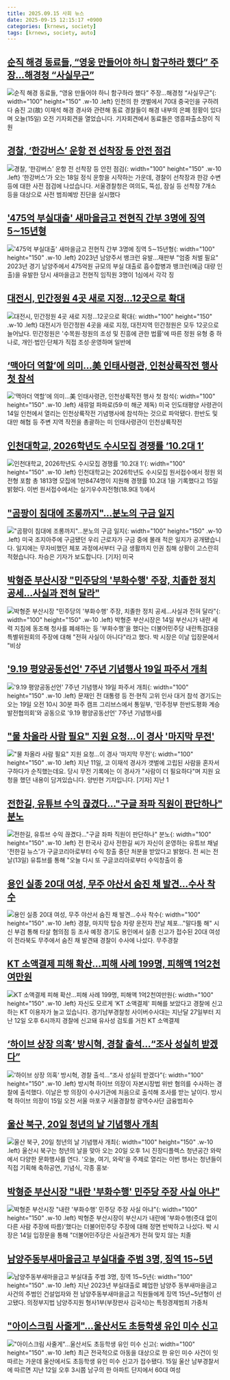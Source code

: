```yaml
---
title: 2025.09.15 사회 뉴스
date: 2025-09-15 12:15:17 +0900
categories: [krnews, society]
tags: [krnews, society, auto]
---
```

## [순직 해경 동료들, “영웅 만들어야 하니 함구하라 했다” 주장…해경청 “사실무근”](https://n.news.naver.com/mnews/article/449/0000320837)

![순직 해경 동료들, “영웅 만들어야 하니 함구하라 했다” 주장…해경청 “사실무근”](https://mimgnews.pstatic.net/image/origin/449/2025/09/15/320837.jpg?type=nf220_150){: width="100" height="150" .w-10 .left}
인천의 한 갯벌에서 70대 중국인을 구하려다 숨진 고(故) 이재석 해경 경사와 관련해 동료 경찰들이 해경 내부의 은폐 정황이 있다며 오늘(15일) 오전 기자회견을 열었습니다. 기자회견에서 동료들은 영흥파출소장이 직원

## [경찰, ‘한강버스’ 운항 전 선착장 등 안전 점검](https://n.news.naver.com/mnews/article/056/0012028908)

![경찰, ‘한강버스’ 운항 전 선착장 등 안전 점검](https://mimgnews.pstatic.net/image/origin/056/2025/09/14/12028908.jpg?type=nf220_150){: width="100" height="150" .w-10 .left}
‘한강버스’가 오는 18일 정식 운항을 시작하는 가운데, 경찰이 선착장과 한강 수변 등에 대한 사전 점검에 나섰습니다. 서울경찰청은 여의도, 뚝섬, 잠실 등 선착장 7개소 등을 대상으로 사전 범죄예방 진단을 실시했다

## ['475억 부실대출' 새마을금고 전현직 간부 3명에 징역 5∼15년형](https://n.news.naver.com/mnews/article/001/0015625699)

!['475억 부실대출' 새마을금고 전현직 간부 3명에 징역 5∼15년형](https://mimgnews.pstatic.net/image/origin/001/2025/09/15/15625699.jpg?type=nf220_150){: width="100" height="150" .w-10 .left}
2023년 남양주서 뱅크런 유발…재판부 "엄중 처벌 필요" 2023년 경기 남양주에서 475억원 규모의 부실 대출로 흡수합병과 뱅크런(예금 대량 인출)을 유발한 당시 새마을금고 전현직 임직원 3명이 1심에서 각각 징

## [대전시, 민간정원 4곳 새로 지정…12곳으로 확대](https://n.news.naver.com/mnews/article/014/0005406629)

![대전시, 민간정원 4곳 새로 지정…12곳으로 확대](https://mimgnews.pstatic.net/image/origin/014/2025/09/15/5406629.jpg?type=nf220_150){: width="100" height="150" .w-10 .left}
대전시가 민간정원 4곳을 새로 지정, 대전지역 민간정원은 모두 12곳으로 늘어났다. 민간정원은 '수목원·정원의 조성 및 진흥에 관한 법률'에 따른 정원 유형 중 하나로, 개인·법인·단체가 직접 조성·운영하며 일반에

## [‘맥아더 역할’에 의미…美 인태사령관, 인천상륙작전 행사 첫 참석](https://n.news.naver.com/mnews/article/025/0003468929)

![‘맥아더 역할’에 의미…美 인태사령관, 인천상륙작전 행사 첫 참석](https://mimgnews.pstatic.net/image/origin/025/2025/09/14/3468929.jpg?type=nf220_150){: width="100" height="150" .w-10 .left}
새뮤얼 파파로(59·미 해군 제독) 미국 인도태평양 사령관이 14일 인천에서 열리는 인천상륙작전 기념행사에 참석하는 것으로 파악됐다. 한반도 및 대만 해협 등 주변 지역 작전을 총괄하는 미 인태사령관이 인천상륙작전

## [인천대학교, 2026학년도 수시모집 경쟁률 ‘10.2대 1’](https://n.news.naver.com/mnews/article/005/0001802269)

![인천대학교, 2026학년도 수시모집 경쟁률 ‘10.2대 1’](https://mimgnews.pstatic.net/image/origin/005/2025/09/15/1802269.jpg?type=nf220_150){: width="100" height="150" .w-10 .left}
인천대학교는 2026학년도 수시모집 원서접수에서 정원 외 전형 포함 총 1813명 모집에 1만8474명이 지원해 경쟁률 10.2대 1을 기록했다고 15일 밝혔다. 이번 원서접수에서는 실기우수자전형(18.9대 1)에서

## ["곰팡이 침대에 조롱까지"…분노의 구금 일지](https://n.news.naver.com/mnews/article/422/0000781300)

!["곰팡이 침대에 조롱까지"…분노의 구금 일지](https://mimgnews.pstatic.net/image/origin/422/2025/09/15/781300.jpg?type=nf220_150){: width="100" height="150" .w-10 .left}
미국 조지아주에 구금됐던 우리 근로자가 구금 중에 몰래 적은 일지가 공개됐습니다. 일지에는 무자비했던 체포 과정에서부터 구금 생활까지 인권 침해 상황이 고스란히 적혔습니다. 차승은 기자가 보도합니다. [기자] 미국

## [박형준 부산시장 "민주당의 '부화수행' 주장, 치졸한 정치 공세…사실과 전혀 달라"](https://n.news.naver.com/mnews/article/003/0013480921)

![박형준 부산시장 "민주당의 '부화수행' 주장, 치졸한 정치 공세…사실과 전혀 달라"](https://mimgnews.pstatic.net/image/origin/003/2025/09/14/13480921.jpg?type=nf220_150){: width="100" height="150" .w-10 .left}
박형준 부산시장은 14일 부산시가 내란 세력 지침에 동조해 청사를 폐쇄하는 등 '부화수행'을 했다는 더불어민주당 내란특검대응특별위원회의 주장에 대해 "전혀 사실이 아니다"라고 했다. 박 시장은 이날 입장문에서 "비상

## ['9.19 평양공동선언' 7주년 기념행사 19일 파주서 개최](https://n.news.naver.com/mnews/article/001/0015625638)

!['9.19 평양공동선언' 7주년 기념행사 19일 파주서 개최](https://mimgnews.pstatic.net/image/origin/001/2025/09/15/15625638.jpg?type=nf220_150){: width="100" height="150" .w-10 .left}
문재인 전 대통령 등 전·현직 고위 인사 대거 참석 경기도는 오는 19일 오전 10시 30분 파주 캠프 그리브스에서 통일부, '민주정부 한반도평화 계승발전협의회'와 공동으로 '9.19 평양공동선언' 7주년 기념행사를

## ["물 차올라 사람 필요" 지원 요청…이 경사 '마지막 무전'](https://n.news.naver.com/mnews/article/437/0000456775)

!["물 차올라 사람 필요" 지원 요청…이 경사 '마지막 무전'](https://mimgnews.pstatic.net/image/origin/437/2025/09/14/456775.jpg?type=nf220_150){: width="100" height="150" .w-10 .left}
지난 11일, 고 이재석 경사가 갯벌에 고립된 사람을 혼자서 구하다가 순직했는데요. 당시 무전 기록에는 이 경사가 "사람이 더 필요하다"며 지원 요청을 했던 내용이 담겨있습니다. 양빈현 기자입니다. [기자] 지난 1

## [전한길, 유튜브 수익 끊겼다…"구글 좌파 직원이 판단하나" 분노](https://n.news.naver.com/mnews/article/421/0008485023)

![전한길, 유튜브 수익 끊겼다…"구글 좌파 직원이 판단하나" 분노](https://mimgnews.pstatic.net/image/origin/421/2025/09/14/8485023.jpg?type=nf220_150){: width="100" height="150" .w-10 .left}
전 한국사 강사 전한길 씨가 자신이 운영하는 유튜브 채널 '전한길 뉴스'가 구글코리아로부터 수익 창출 중단 처분을 받았다고 밝혔다. 전 씨는 전날(13일) 유튜브를 통해 "오늘 다시 또 구글코리아로부터 수익창출이 중

## [용인 실종 20대 여성, 무주 야산서 숨진 채 발견…수사 착수](https://n.news.naver.com/mnews/article/586/0000111682)

![용인 실종 20대 여성, 무주 야산서 숨진 채 발견…수사 착수](https://mimgnews.pstatic.net/image/origin/586/2025/09/14/111682.jpg?type=nf220_150){: width="100" height="150" .w-10 .left}
경찰, 마지막 탑승 차량 운전자 전날 체포…"말다툼 해" 시신 부검 통해 타살 혐의점 등 조사 예정 경기도 용인에서 실종 신고가 접수된 20대 여성이 전라북도 무주에서 숨진 채 발견돼 경찰이 수사에 나섰다. 무주경찰

## [KT 소액결제 피해 확산…피해 사례 199명, 피해액 1억2천여만원](https://n.news.naver.com/mnews/article/056/0012029314)

![KT 소액결제 피해 확산…피해 사례 199명, 피해액 1억2천여만원](https://mimgnews.pstatic.net/image/origin/056/2025/09/15/12029314.jpg?type=nf220_150){: width="100" height="150" .w-10 .left}
자신도 모르게 'KT 소액결제' 피해를 보았다고 경찰에 신고하는 KT 이용자가 늘고 있습니다. 경기남부경찰청 사이버수사대는 지난달 27일부터 지난 12일 오후 6시까지 경찰에 신고돼 유사성 검토를 거친 KT 소액결제

## [‘하이브 상장 의혹‘ 방시혁, 경찰 출석…“조사 성실히 받겠다”](https://n.news.naver.com/mnews/article/018/0006115979)

![‘하이브 상장 의혹‘ 방시혁, 경찰 출석…“조사 성실히 받겠다”](https://mimgnews.pstatic.net/image/origin/018/2025/09/15/6115979.jpg?type=nf220_150){: width="100" height="150" .w-10 .left}
방시혁 하이브 의장이 자본시장법 위반 혐의를 수사하는 경찰에 출석했다. 이날은 방 의장이 수사기관에 처음으로 출석해 조사를 받는 날이다. 방시혁 하이브 의장이 15일 오전 서울 마포구 서울경찰청 광역수사단 금융범죄수

## [울산 북구, 20일 청년의 날 기념행사 개최](https://n.news.naver.com/mnews/article/001/0015625879)

![울산 북구, 20일 청년의 날 기념행사 개최](https://mimgnews.pstatic.net/image/origin/001/2025/09/15/15625879.jpg?type=nf220_150){: width="100" height="150" .w-10 .left}
울산시 북구는 청년의 날을 맞아 오는 20일 오후 1시 진장디플렉스 청년공간 와락에서 다양한 문화행사를 연다. '오늘, 여기, 와락'을 주제로 열리는 이번 행사는 청년들이 직접 기획해 축하공연, 기념식, 각종 홍보·

## [박형준 부산시장 "내란 '부화수행' 민주당 주장 사실 아냐"](https://n.news.naver.com/mnews/article/079/0004066000)

![박형준 부산시장 "내란 '부화수행' 민주당 주장 사실 아냐"](https://mimgnews.pstatic.net/image/origin/079/2025/09/14/4066000.jpg?type=nf220_150){: width="100" height="150" .w-10 .left}
박형준 부산시장이 부산시가 내란에 '부화수행(줏대 없이 다른 사람 주장에 따름)'했다는 더불어민주당 주장에 대해 정면 반박하고 나섰다. 박 시장은 14일 입장문을 통해 "더불어민주당은 사실관계가 전혀 맞지 않는 치졸

## [남양주동부새마을금고 부실대출 주범 3명, 징역 15~5년](https://n.news.naver.com/mnews/article/003/0013481495)

![남양주동부새마을금고 부실대출 주범 3명, 징역 15~5년](https://mimgnews.pstatic.net/image/origin/003/2025/09/15/13481495.jpg?type=nf220_150){: width="100" height="150" .w-10 .left}
지난 2023년 부실대출로 폐업한 남양주 동부새마을금고 사건의 주범인 건설업자와 전 남양주동부새마을금고 직원들에게 징역 15년~5년형이 선고됐다. 의정부지법 남양주지원 형사1부(부장판사 김국식)는 특정경제범죄 가중처

## ["아이스크림 사줄게"…울산서도 초등학생 유인 미수 신고](https://n.news.naver.com/mnews/article/025/0003469143)

!["아이스크림 사줄게"…울산서도 초등학생 유인 미수 신고](https://mimgnews.pstatic.net/image/origin/025/2025/09/15/3469143.jpg?type=nf220_150){: width="100" height="150" .w-10 .left}
최근 전국적으로 아동을 대상으로 한 유인 미수 사건이 잇따르는 가운데 울산에서도 초등학생 유인 미수 신고가 접수됐다. 15일 울산 남부경찰서에 따르면 지난 12일 오후 3시쯤 남구의 한 아파트 단지에서 60대 여성

